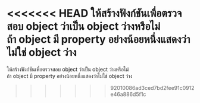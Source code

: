<<<<<<< HEAD
ให้สร้างฟังก์ชันเพื่อตรวจสอบ object ว่าเป็น object ว่างหรือไม่  
ถ้า object มี property อย่างน้อยหนึ่งแสดงว่าไม่ใช่ object ว่าง
=======
ให้สร้างฟังก์ชันเพื่อตรวจสอบ object ว่าเป็น object ว่างหรือไม่  
ถ้า object มี property อย่างน้อยหนึ่งแสดงว่าไม่ใช่ object ว่าง
>>>>>>> 92010086ad3ced7bd2fee91c0912e46a886d5f1c

